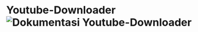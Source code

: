 # Youtube-Downloader![Dokumentasi Youtube-Downloader](https://user-images.githubusercontent.com/63060999/236623479-dfd37481-52c9-4e29-be00-5cd042ecdf90.png)
